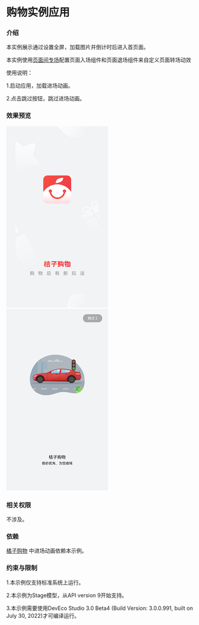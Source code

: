 # 购物实例应用

### 介绍

本实例展示通过设置全屏，加载图片并倒计时后进入首页面。

本实例使用[页面间专场](https://gitee.com/openharmony/docs/blob/master/zh-cn/application-dev/reference/arkui-ts/ts-page-transition-animation.md)配置页面入场组件和页面退场组件来自定义页面转场动效

使用说明：

1.启动应用，加载进场动画。

2.点击跳过按钮，跳过进场动画。

### 效果预览

![](screenshots/device/index.png) ![](screenshots/device/animation.png)

### 相关权限

不涉及。

### 依赖

[橘子购物](https://gitee.com/openharmony/app_samples/tree/master/AppSample/OrangeShopping) 中进场动画依赖本示例。

### 约束与限制

1.本示例仅支持标准系统上运行。

2.本示例为Stage模型，从API version 9开始支持。

3.本示例需要使用DevEco Studio 3.0 Beta4 (Build Version: 3.0.0.991, built on July 30, 2022)才可编译运行。